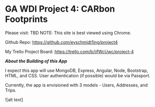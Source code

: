 # GA WDI Project 4:  CARbon Footprints





Please visit:  TBD
NOTE:  This site is best viewed using Chrome.

Github Repo:  https://github.com/eyschmidt1ing/project4

My Trello Project Board:  https://trello.com/b/iifWcUwc/project-4


**_About the Building of this App_**

I expect this app will use MongoDB, Express, Angular, Node, Bootstrap, HTML, and CSS.  User authentication (if possible) would be via Passport.

Currently, the app is envisioned with 3 models - Users, Addresses, and Trips.  

![alt text]
